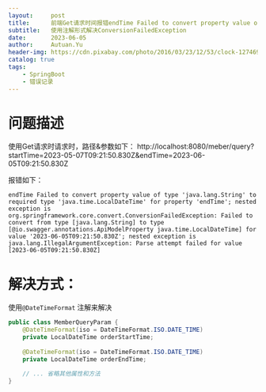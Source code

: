 ```yaml
---
layout:     post
title:      前端Get请求时间报错endTime Failed to convert property value of type 'java.lang.String' to required type 'java.time.LocalDateTime' for property 'endTime'
subtitle:   使用注解形式解决ConversionFailedException
date:       2023-06-05
author:     Autuan.Yu
header-img: https://cdn.pixabay.com/photo/2016/03/23/12/53/clock-1274699_640.jpg
catalog: true
tags:
    - SpringBoot
    - 错误记录
---
```


# 问题描述
使用Get请求时请求时，路径&参数如下：
http://localhost:8080/meber/query?startTime=2023-05-07T09:21:50.830Z&endTime=2023-06-05T09:21:50.830Z

报错如下：
```
endTime Failed to convert property value of type 'java.lang.String' to required type 'java.time.LocalDateTime' for property 'endTime'; nested exception is org.springframework.core.convert.ConversionFailedException: Failed to convert from type [java.lang.String] to type [@io.swagger.annotations.ApiModelProperty java.time.LocalDateTime] for value '2023-06-05T09:21:50.830Z'; nested exception is java.lang.IllegalArgumentException: Parse attempt failed for value [2023-06-05T09:21:50.830Z]
```

# 解决方式：
使用`@DateTimeFormat` 注解来解决

``` java
public class MemberQueryParam {  
    @DateTimeFormat(iso = DateTimeFormat.ISO.DATE_TIME)  
    private LocalDateTime orderStartTime;  
      
    @DateTimeFormat(iso = DateTimeFormat.ISO.DATE_TIME)  
    private LocalDateTime orderEndTime;  

    // ... 省略其他属性和方法
}

```
